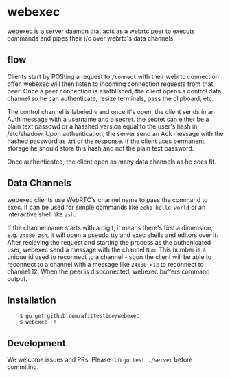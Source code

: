# webexec


webexec is a server daemon that acts as a webrtc peer to executs commands
and pipes their i/o over webrtc's data channels.

## flow

Clients start by POSting a request to `/connect` with their webrtc connection
offer. webexec will then listen to incoming connection requests from that peer.
Once a peer connection is esatblished, the client opens a control data
channel so he can authenticate, resize terminals, pass the clipboard, etc.

The control channel is labeled `%` and once it's open, the client sends in 
an Auth message with a username and a secret. the secret can either be a plain
text passowd or a hasshed version equal to the user's hash in /etc/shadow.
Upon authentication, the server send an Ack message with the hashed password
as .trt of the response. If the client uses permanent storage he should 
store this hash and not the plain text password.

Once authenticated, the client open as many data channels as he sees fit.

## Data Channels

webexec clients use WebRTC's channel name to pass the command to exec.
It can be used for simple commands like `echo hello world` or an interactive
shell like `zsh`. 

If the channel name starts with a digit, it means there's first a
dimension, e.g. `24x80 zsh`, it will open a pseudo tty and exec
shells and editors over it.
After recieving the request and starting the process as the authenicated user,
webexec send a message with the channel `Num`. This number is a unique id 
used to reconnect to a channel - soon the client will be able to reconnect 
to a channel with a message like `24x80 >12` to reconnect to channel 12. 
When the peer is disocnnected, webexec buffers command output.

Installation
------------

```console
    $ go get github.com/afittestide/webexec
    $ webexec -h

```

Development
-----------

We welcome issues and PRs. Please run `go test ./server` before
commiting.
